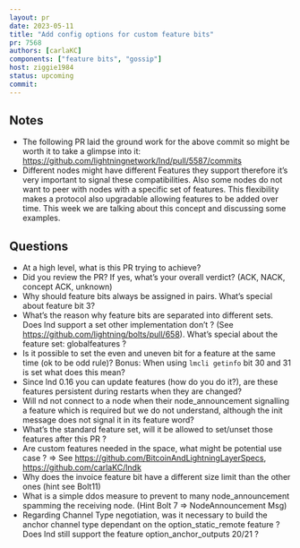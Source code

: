 ```yaml
---
layout: pr
date: 2023-05-11    
title: "Add config options for custom feature bits"
pr: 7568
authors: [carlaKC]
components: ["feature bits", "gossip"]
host: ziggie1984
status: upcoming
commit:
---
```


## Notes

* The following PR laid the ground work for the above commit so might be worth it to take a glimpse into it: https://github.com/lightningnetwork/lnd/pull/5587/commits
* Different nodes might have different Features they support therefore it’s very important to signal these compatibilities. Also some nodes do not want to peer with nodes with a specific set of features. This flexibility makes a protocol also upgradable allowing features to be added over time. This week we are talking about this concept and discussing some examples.

## Questions

* At a high level, what is this PR trying to achieve? 
* Did you review the PR? If yes, what’s your overall verdict? (ACK, NACK, concept ACK, unknown)
* Why should feature bits always be assigned in pairs. What’s special about feature bit 3?
* What’s the reason why feature bits are separated into different sets. Does lnd support a set other implementation don’t ? (See https://github.com/lightning/bolts/pull/658). What’s special about the feature set: globalfeatures ?
* Is it possible to set the even and uneven bit for a feature at the same time (ok to be odd rule)? Bonus: When using `lmcli getinfo` bit 30 and 31 is set what does this mean?
* Since lnd 0.16 you can update features (how do you do it?), are these features persistent during restarts when they are changed?
* Will nd not connect to a node when their node_announcement signalling a feature which is required but we do not understand, although the init message does not signal it in its feature word?
* What’s the standard feature set, will it be allowed to set/unset those features after this PR ?
* Are custom features needed in the space, what might be potential use case ? => See https://github.com/BitcoinAndLightningLayerSpecs, https://github.com/carlaKC/lndk
* Why does the invoice feature bit have a different size limit than the other ones (hint see Bolt11)
* What is a simple ddos measure to prevent to many node_announcement spamming the receiving node. (Hint Bolt 7 => NodeAnnouncement Msg)
* Regarding Channel Type negotiation, was it necessary to build the anchor channel type dependant on the option_static_remote feature ? Does lnd still support the feature option_anchor_outputs 20/21 ? 

